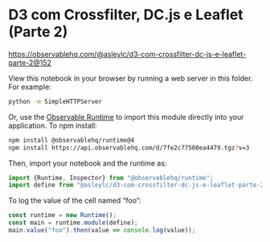 # D3 com Crossfilter, DC.js e Leaflet (Parte 2)

https://observablehq.com/@asleylc/d3-com-crossfilter-dc-js-e-leaflet-parte-2@152

View this notebook in your browser by running a web server in this folder. For
example:

~~~sh
python -m SimpleHTTPServer
~~~

Or, use the [Observable Runtime](https://github.com/observablehq/runtime) to
import this module directly into your application. To npm install:

~~~sh
npm install @observablehq/runtime@4
npm install https://api.observablehq.com/d/7fe2c77500ea4479.tgz?v=3
~~~

Then, import your notebook and the runtime as:

~~~js
import {Runtime, Inspector} from "@observablehq/runtime";
import define from "@asleylc/d3-com-crossfilter-dc-js-e-leaflet-parte-2";
~~~

To log the value of the cell named “foo”:

~~~js
const runtime = new Runtime();
const main = runtime.module(define);
main.value("foo").then(value => console.log(value));
~~~

